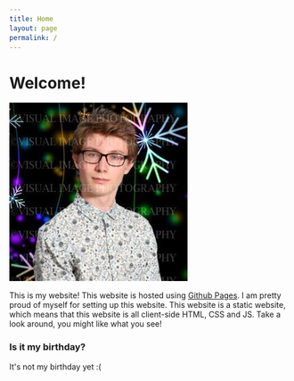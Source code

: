 ```yaml
---
title: Home
layout: page
permalink: /
---
```

<html>
    <h1>Welcome!</h1>
    <img src="static/img/mugshot_square.jpg" class="rounded mx-auto d-block pfp">
    <p>This is my website! This website is hosted using <a href="https://pages.github.com/">Github Pages</a>. I
        am
        pretty proud of myself for setting up this website. This website is a <span
            class="infohighlight">static</span> website, which means that this website is all client-side HTML,
        CSS and JS. Take a look around, you might like what you see!</p>
    <div class="text-center">
        <h3>Is it my birthday?</h3>
        <p id="isbday">It's not my birthday yet :(</p>
    </div class="text-center">
    <script>
        var d = new Date()
        var isBday = document.getElementById("isbday");
        if (d.getMonth() == 11 && d.getDate() == 7) {
            isBday.innerHTML = "🎉 It's my birthday! 🎉"
        }
    </script>
</html>